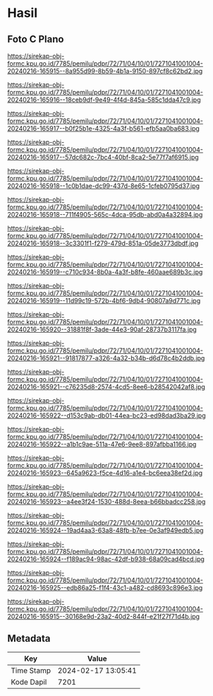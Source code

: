 # Hasil

## Foto C Plano

https://sirekap-obj-formc.kpu.go.id/7785/pemilu/pdpr/72/71/04/10/01/7271041001004-20240216-165915--8a955d99-8b59-4b1a-9150-897cf8c62bd2.jpg

https://sirekap-obj-formc.kpu.go.id/7785/pemilu/pdpr/72/71/04/10/01/7271041001004-20240216-165916--18ceb9df-9e49-4f4d-845a-585c1dda47c9.jpg

https://sirekap-obj-formc.kpu.go.id/7785/pemilu/pdpr/72/71/04/10/01/7271041001004-20240216-165917--b0f25b1e-4325-4a3f-b561-efb5aa0ba683.jpg

https://sirekap-obj-formc.kpu.go.id/7785/pemilu/pdpr/72/71/04/10/01/7271041001004-20240216-165917--57dc682c-7bc4-40bf-8ca2-5e77f7af6915.jpg

https://sirekap-obj-formc.kpu.go.id/7785/pemilu/pdpr/72/71/04/10/01/7271041001004-20240216-165918--1c0b1dae-dc99-437d-8e65-1cfeb0795d37.jpg

https://sirekap-obj-formc.kpu.go.id/7785/pemilu/pdpr/72/71/04/10/01/7271041001004-20240216-165918--711f4905-565c-4dca-95db-abd0a4a32894.jpg

https://sirekap-obj-formc.kpu.go.id/7785/pemilu/pdpr/72/71/04/10/01/7271041001004-20240216-165918--3c3301f1-f279-479d-851a-05de3773dbdf.jpg

https://sirekap-obj-formc.kpu.go.id/7785/pemilu/pdpr/72/71/04/10/01/7271041001004-20240216-165919--c710c934-8b0a-4a3f-b8fe-460aae689b3c.jpg

https://sirekap-obj-formc.kpu.go.id/7785/pemilu/pdpr/72/71/04/10/01/7271041001004-20240216-165919--11d99c19-572b-4bf6-9db4-90807a9d771c.jpg

https://sirekap-obj-formc.kpu.go.id/7785/pemilu/pdpr/72/71/04/10/01/7271041001004-20240216-165920--31881f8f-3ade-44e3-90af-28737b3117fa.jpg

https://sirekap-obj-formc.kpu.go.id/7785/pemilu/pdpr/72/71/04/10/01/7271041001004-20240216-165921--91817877-a326-4a32-b34b-d6d78c4b2ddb.jpg

https://sirekap-obj-formc.kpu.go.id/7785/pemilu/pdpr/72/71/04/10/01/7271041001004-20240216-165921--c76235d8-2574-4cd5-8ee6-b28542042af8.jpg

https://sirekap-obj-formc.kpu.go.id/7785/pemilu/pdpr/72/71/04/10/01/7271041001004-20240216-165922--d153c9ab-db01-44ea-bc23-ed98dad3ba29.jpg

https://sirekap-obj-formc.kpu.go.id/7785/pemilu/pdpr/72/71/04/10/01/7271041001004-20240216-165922--a1b1c9ae-511a-47e6-9ee8-897afbba1166.jpg

https://sirekap-obj-formc.kpu.go.id/7785/pemilu/pdpr/72/71/04/10/01/7271041001004-20240216-165923--645a9623-f5ce-4d16-a1e4-bc6eea38ef2d.jpg

https://sirekap-obj-formc.kpu.go.id/7785/pemilu/pdpr/72/71/04/10/01/7271041001004-20240216-165923--a4ee3f24-1530-488d-8eea-b66bbadcc258.jpg

https://sirekap-obj-formc.kpu.go.id/7785/pemilu/pdpr/72/71/04/10/01/7271041001004-20240216-165924--19ad4aa3-63a8-48fb-b7ee-0e3af949edb5.jpg

https://sirekap-obj-formc.kpu.go.id/7785/pemilu/pdpr/72/71/04/10/01/7271041001004-20240216-165924--f189ac94-98ac-42df-b938-68a09cad4bcd.jpg

https://sirekap-obj-formc.kpu.go.id/7785/pemilu/pdpr/72/71/04/10/01/7271041001004-20240216-165925--edb86a25-f1f4-43c1-a482-cd8693c896e3.jpg

https://sirekap-obj-formc.kpu.go.id/7785/pemilu/pdpr/72/71/04/10/01/7271041001004-20240216-165915--30168e9d-23a2-40d2-844f-e21f27f71d4b.jpg


## Metadata

| Key        | Value               |
| ---------- | ------------------- |
| Time Stamp | 2024-02-17 13:05:41 |
| Kode Dapil | 7201                |



